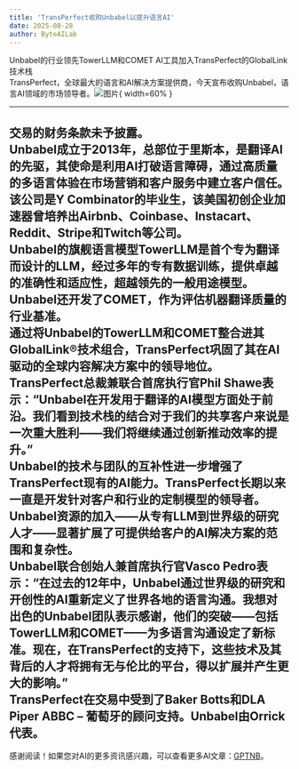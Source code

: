 ```yaml
---
title: 'TransPerfect收购Unbabel以提升语言AI'
date: 2025-08-28
author: ByteAILab
---
```


Unbabel的行业领先TowerLLM和COMET AI工具加入TransPerfect的GlobalLink技术栈  
TransPerfect，全球最大的语言和AI解决方案提供商，今天宣布收购Unbabel，语言AI领域的市场领导者。![图片](https://ai-techpark.com/wp-content/uploads/TransPerfect.jpg){ width=60% }

---
交易的财务条款未予披露。  
Unbabel成立于2013年，总部位于里斯本，是翻译AI的先驱，其使命是利用AI打破语言障碍，通过高质量的多语言体验在市场营销和客户服务中建立客户信任。该公司是Y Combinator的毕业生，该美国初创企业加速器曾培养出Airbnb、Coinbase、Instacart、Reddit、Stripe和Twitch等公司。  
Unbabel的旗舰语言模型TowerLLM是首个专为翻译而设计的LLM，经过多年的专有数据训练，提供卓越的准确性和适应性，超越领先的一般用途模型。Unbabel还开发了COMET，作为评估机器翻译质量的行业基准。  
通过将Unbabel的TowerLLM和COMET整合进其GlobalLink®技术组合，TransPerfect巩固了其在AI驱动的全球内容解决方案中的领导地位。  
TransPerfect总裁兼联合首席执行官Phil Shawe表示：“Unbabel在开发用于翻译的AI模型方面处于前沿。我们看到技术栈的结合对于我们的共享客户来说是一次重大胜利——我们将继续通过创新推动效率的提升。”  
Unbabel的技术与团队的互补性进一步增强了TransPerfect现有的AI能力。TransPerfect长期以来一直是开发针对客户和行业的定制模型的领导者。Unbabel资源的加入——从专有LLM到世界级的研究人才——显著扩展了可提供给客户的AI解决方案的范围和复杂性。  
Unbabel联合创始人兼首席执行官Vasco Pedro表示：“在过去的12年中，Unbabel通过世界级的研究和开创性的AI重新定义了世界各地的语言沟通。我想对出色的Unbabel团队表示感谢，他们的突破——包括TowerLLM和COMET——为多语言沟通设定了新标准。现在，在TransPerfect的支持下，这些技术及其背后的人才将拥有无与伦比的平台，得以扩展并产生更大的影响。”  
TransPerfect在交易中受到了Baker Botts和DLA Piper ABBC – 葡萄牙的顾问支持。Unbabel由Orrick代表。  
---
感谢阅读！如果您对AI的更多资讯感兴趣，可以查看更多AI文章：[GPTNB](https://gptnb.com)。